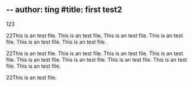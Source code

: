 --
author: ting
#title: first test2
---
123

22This is an test file. This is an test file. This is an test file. This is an test file. This is an test file. This is an test file. 

22This is an test file. This is an test file. This is an test file. This is an test file. This is an test file. This is an test file. This is an test file. This is an test file. This is an test file. 

22This is an test file. 